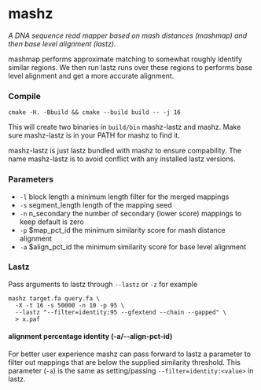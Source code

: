 # mashz

*A DNA sequence read mapper based on mash distances (mashmap) and then base level alignment (lastz).*

mashmap performs approximate matching to somewhat roughly identify similar regions.
We then run lastz runs over these regions to performs base level alignment and
get a more accurate alignment.

### Compile

```
cmake -H. -Bbuild && cmake --build build -- -j 16
```
This will create two binaries in `build/bin` mashz-lastz and mashz.
Make sure mashz-lastz is in your PATH for mashz to find it.

mashz-lastz is just lastz bundled with mashz to ensure compability.
The name mashz-lastz is to avoid conflict with any installed lastz versions.

### Parameters

  - `-l` block length   a minimum length filter for the merged mappings
  - `-s` segment_length length of the mapping seed 
  - `-n` n_secondary    the number of secondary (lower score) mappings to keep default is zero
  - `-p` $map_pct_id    the minimum similarity score for mash distance alignment
  - `-a` $align_pct_id  the minimum similarity score for base level alignment


### Lastz

Pass arguments to lastz through `--lastz` or `-z` for example
```
mashz target.fa query.fa \
  -X -t 16 -s 50000 -n 10 -p 95 \
  --lastz "--filter=identity:95 --gfextend --chain --gapped" \
  > x.paf
```

#### alignment percentage identity (-a/--align-pct-id)
For better user experience mashz can pass forward to lastz a parameter to filter
out mappings that are below the supplied similarity threshold. 
This parameter (`-a`) is the same as setting/passing `--filter=identity:<value>` in lastz.
